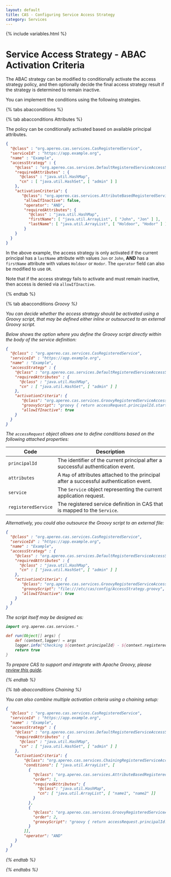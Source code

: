 ```yaml
---
layout: default
title: CAS - Configuring Service Access Strategy
category: Services
---
```


{% include variables.html %}

# Service Access Strategy - ABAC Activation Criteria
                                                                 
The ABAC strategy can be modified to conditionally activate the access strategy policy, and then optionally decide
the final access strategy result if the strategy is determined to remain inactive. 

You can implement the conditions using the following strategies.

{% tabs abacconditions %}

{% tab abacconditions Attributes %}

The policy can be conditionally activated based on available principal attributes.

```json
{
  "@class" : "org.apereo.cas.services.CasRegisteredService",
  "serviceId" : "https://app.example.org",
  "name" : "Example",
  "accessStrategy" : {
    "@class" : "org.apereo.cas.services.DefaultRegisteredServiceAccessStrategy",
    "requiredAttributes" : {
      "@class" : "java.util.HashMap",
      "cn" : [ "java.util.HashSet", [ "admin" ] ]
    },
    "activationCriteria": {
       "@class": "org.apereo.cas.services.AttributeBasedRegisteredServiceAccessStrategyActivationCriteria",
        "allowIfInactive": false,
        "operator": "AND",
        "requiredAttributes": {
          "@class" : "java.util.HashMap",
          "firstName": [ "java.util.ArrayList", [ "John", "Jon" ] ],
          "lastName": [ "java.util.ArrayList", [ "Holdoor", "Hodor" ] ]
        }
    }
  }
}
```

In the above example, the access strategy is only activated if the current principal has a `lastName` attribute with values `Jon` or `John`, 
**AND** has a `firstName` attribute with values `Holdoor` or `Hodor`. The `operator` field can also be modified to use `OR`. 

Note that if the access strategy fails to activate and must remain inactive, then access is denied via `allowIfInactive`.

{% endtab %}

{% tab abacconditions <i class="fa fa-code px-1">Groovy %}

You can decide whether the access strategy should be activated using a Groovy script, that may be defined either inline
or outsourced to an external Groovy script.

Below shows the option where you define the Groovy script directly within the body of the service definition:

```json
{
  "@class" : "org.apereo.cas.services.CasRegisteredService",
  "serviceId" : "https://app.example.org",
  "name" : "Example",
  "accessStrategy" : {
    "@class" : "org.apereo.cas.services.DefaultRegisteredServiceAccessStrategy",
    "requiredAttributes" : {
      "@class" : "java.util.HashMap",
      "cn" : [ "java.util.HashSet", [ "admin" ] ]
    },
    "activationCriteria": {
       "@class": "org.apereo.cas.services.GroovyRegisteredServiceAccessStrategyActivationCriteria",
       "groovyScript": "groovy { return accessRequest.principalId.startsWith('admin-') }",
       "allowIfInactive": true
    }
  }
}
```

The `accessRequest` object allows one to define conditions based on the following attached properties:

| Code                | Description                                                                              |
|---------------------|------------------------------------------------------------------------------------------|
| `principalId`       | The identifier of the current principal after a successful authentication event.         |
| `attributes`        | A `Map` of attributes attached to the principal after a successful authentication event. |
| `service`           | The `Service` object representing the current application request.                       |
| `registeredService` | The registered service definition in CAS that is mapped to the `Service`.                |

Alternatively, you could also outsource the Groovy script to an external file:

```json
{
  "@class" : "org.apereo.cas.services.CasRegisteredService",
  "serviceId" : "https://app.example.org",
  "name" : "Example",
  "accessStrategy" : {
    "@class" : "org.apereo.cas.services.DefaultRegisteredServiceAccessStrategy",
    "requiredAttributes" : {
      "@class" : "java.util.HashMap",
      "cn" : [ "java.util.HashSet", [ "admin" ] ]
    },
    "activationCriteria": {
       "@class": "org.apereo.cas.services.GroovyRegisteredServiceAccessStrategyActivationCriteria",
       "groovyScript": "file:///etc/cas/config/AccessStrategy.groovy",
       "allowIfInactive": true
    }
  }
}
```

The script itself may be designed as:

```groovy
import org.apereo.cas.services.*

def run(Object[] args) {
    def (context,logger) = args
    logger.info("Checking ${context.principalId} - ${context.registeredService.name}")
    return true
}
```

To prepare CAS to support and integrate with Apache Groovy, please [review this guide](../integration/Apache-Groovy-Scripting.html).

{% endtab %}

{% tab abacconditions <i class="fa fa-link px-1">Chaining %}

You can also combine multiple activation criteria using a chaining setup:

```json
{
  "@class" : "org.apereo.cas.services.CasRegisteredService",
  "serviceId" : "https://app.example.org",
  "name" : "Example",
  "accessStrategy" : {
    "@class" : "org.apereo.cas.services.DefaultRegisteredServiceAccessStrategy",
    "requiredAttributes" : {
      "@class" : "java.util.HashMap",
      "cn" : [ "java.util.HashSet", [ "admin" ] ]
    },
    "activationCriteria": {
        "@class": "org.apereo.cas.services.ChainingRegisteredServiceAccessStrategyActivationCriteria",
        "conditions": [ "java.util.ArrayList", [
          {
            "@class": "org.apereo.cas.services.AttributeBasedRegisteredServiceAccessStrategyActivationCriteria",
            "order": 1,
            "requiredAttributes": {
              "@class": "java.util.HashMap",
              "cn": [ "java.util.ArrayList", [ "name1", "name2" ]]
            }
          },
          {
            "@class": "org.apereo.cas.services.GroovyRegisteredServiceAccessStrategyActivationCriteria",
            "order": 2,
            "groovyScript": "groovy { return accessRequest.principalId.startsWith('admin-') }"
          }
        ]],
        "operator": "AND"
    }
  }
}
```

{% endtab %}

{% endtabs %}
